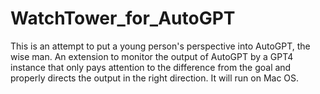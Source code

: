 # WatchTower_for_AutoGPT
This is an attempt to put a young person's perspective into AutoGPT, the wise man. An extension to monitor the output of AutoGPT by a GPT4 instance that only pays attention to the difference from the goal and properly directs the output in the right direction. It will run on Mac OS.
